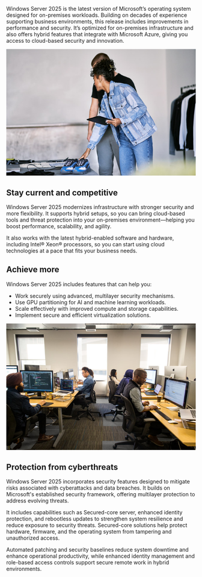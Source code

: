 Windows Server 2025 is the latest version of Microsoft’s operating system designed for on-premises workloads. Building on decades of experience supporting business environments, this release includes improvements in performance and security. It’s optimized for on-premises infrastructure and also offers hybrid features that integrate with Microsoft Azure, giving you access to cloud-based security and innovation.

![A photograph of two business owners examining a pair of shoes in a retail outlet. One person is holding a mobile device.](../media/efficient.png)

## Stay current and competitive

Windows Server 2025 modernizes infrastructure with stronger security and more flexibility. It supports hybrid setups, so you can bring cloud-based tools and threat protection into your on-premises environment—helping you boost performance, scalability, and agility.

It also works with the latest hybrid-enabled software and hardware, including Intel® Xeon® processors, so you can start using cloud technologies at a pace that fits your business needs.

## Achieve more

Windows Server 2025 includes features that can help you:

- Work securely using advanced, multilayer security mechanisms.
- Use GPU partitioning for AI and machine learning workloads.
- Scale effectively with improved compute and storage capabilities.
- Implement secure and efficient virtualization solutions.

![A photograph of corporate employees working on PCs in an office space.](../media/office-work.png)

## Protection from cyberthreats

Windows Server 2025 incorporates security features designed to mitigate risks associated with cyberattacks and data breaches. It builds on Microsoft's established security framework, offering multilayer protection to address evolving threats.

It includes capabilities such as Secured-core server, enhanced identity protection, and rebootless updates to strengthen system resilience and reduce exposure to security threats. Secured-core solutions help protect hardware, firmware, and the operating system from tampering and unauthorized access.

Automated patching and security baselines reduce system downtime and enhance operational productivity, while enhanced identity management and role-based access controls support secure remote work in hybrid environments.